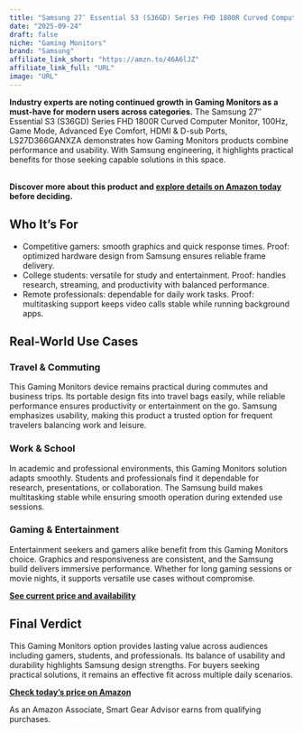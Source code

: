 ```yaml
---
title: "Samsung 27″ Essential S3 (S36GD) Series FHD 1800R Curved Computer Monitor, 100Hz, Game Mode, Advanced Eye Comfort, HDMI & D-sub Ports, LS27D366GANXZA"
date: "2025-09-24"
draft: false
niche: "Gaming Monitors"
brand: "Samsung"
affiliate_link_short: "https://amzn.to/46A6lJZ"
affiliate_link_full: "URL"
image: "URL"
---
```


<p><strong>Industry experts are noting continued growth in Gaming Monitors as a must-have for modern users across categories.</strong> The Samsung 27″ Essential S3 (S36GD) Series FHD 1800R Curved Computer Monitor, 100Hz, Game Mode, Advanced Eye Comfort, HDMI & D-sub Ports, LS27D366GANXZA demonstrates how Gaming Monitors products combine performance and usability. With Samsung engineering, it highlights practical benefits for those seeking capable solutions in this space.</p>
<br>
<strong>Discover more about this product and <a href="https://amzn.to/46A6lJZ" rel="nofollow sponsored">explore details on Amazon today</a> before deciding.</strong>
<br>

<h2>Who It’s For</h2>
<ul>
  <li>Competitive gamers: smooth graphics and quick response times. Proof: optimized hardware design from Samsung ensures reliable frame delivery.</li>
  <li>College students: versatile for study and entertainment. Proof: handles research, streaming, and productivity with balanced performance.</li>
  <li>Remote professionals: dependable for daily work tasks. Proof: multitasking support keeps video calls stable while running background apps.</li>
</ul>

<h2>Real-World Use Cases</h2>

<h3>Travel & Commuting</h3>
<p>This Gaming Monitors device remains practical during commutes and business trips. Its portable design fits into travel bags easily, while reliable performance ensures productivity or entertainment on the go. Samsung emphasizes usability, making this product a trusted option for frequent travelers balancing work and leisure.</p>

<h3>Work & School</h3>
<p>In academic and professional environments, this Gaming Monitors solution adapts smoothly. Students and professionals find it dependable for research, presentations, or collaboration. The Samsung build makes multitasking stable while ensuring smooth operation during extended use sessions.</p>

<h3>Gaming & Entertainment</h3>
<p>Entertainment seekers and gamers alike benefit from this Gaming Monitors choice. Graphics and responsiveness are consistent, and the Samsung build delivers immersive performance. Whether for long gaming sessions or movie nights, it supports versatile use cases without compromise.</p>

<p><strong><a href="https://amzn.to/46A6lJZ" rel="nofollow sponsored">See current price and availability</a></strong></p>

<h2>Final Verdict</h2>
<p>This Gaming Monitors option provides lasting value across audiences including gamers, students, and professionals. Its balance of usability and durability highlights Samsung design strengths. For buyers seeking practical solutions, it remains an effective fit across multiple daily scenarios.</p>

<p><strong><a href="https://amzn.to/46A6lJZ" rel="nofollow sponsored">Check today’s price on Amazon</a></strong></p>

<p>As an Amazon Associate, Smart Gear Advisor earns from qualifying purchases.</p>
